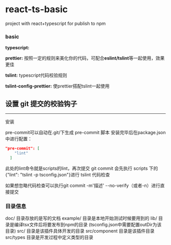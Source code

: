 # react-ts-basic
project with react+typescript for publish to npm 

### basic
**typescript:**

**prettier:** 按照一定的规则来美化你的代码，可配合**eslint/tslint**等一起使用，效果更佳

**tslint:** typescript代码校验规则

**tslint-config-prettier:** 使prettier搭配tslint一起使用


## 设置 git 提交的校验钩子
***
安装
    
    
pre-commit可以自动在.git/下生成 pre-commit 脚本
安装完毕后在package.json中进行配置：

``` json
"pre-commit": [
    "lint"
  ]
```
此处的lint命令就是scripts的lint，再次提交 git commit 会先执行 scripts 下的 {"lint": "tslint -p tsconfig.json"}进行 tslint 代码检查

如果想忽略代码检查可以执行git commit -m'描述' --no-verify（或者-n）进行直接提交


### 目录信息
doc/ 目录存放的是写的文档
example/ 目录是本地开始测试时候要用到的
lib/ 目录是编译tsx文件后将要发布到npm的目录 (tsconfig.json中需要配置outDir为该目录)
src/ 目录是该插件具体开发的目录
src/component 目录是该插件目录
src/types 目录是开发过程中定义类型的目录
